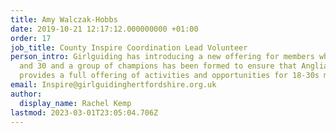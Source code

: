 ```yaml
---
title: Amy Walczak-Hobbs
date: 2019-10-21 12:17:12.000000000 +01:00
order: 17
job_title: County Inspire Coordination Lead Volunteer
person_intro: Girlguiding has introducing a new offering for members who are aged between 18
  and 30 and a group of champions has been formed to ensure that Anglia region
  provides a full offering of activities and opportunities for 18-30s members.
email: Inspire@girlguidinghertfordshire.org.uk
author:
  display_name: Rachel Kemp
lastmod: 2023-03-01T23:05:04.706Z
---
```

